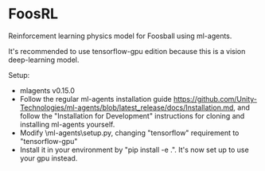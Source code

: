 # FoosRL
Reinforcement learning physics model for Foosball using ml-agents.

It's recommended to use tensorflow-gpu edition because this is a vision deep-learning model.

Setup:
* mlagents v0.15.0
* Follow the regular ml-agents installation guide https://github.com/Unity-Technologies/ml-agents/blob/latest_release/docs/Installation.md, and follow the "Installation for Development" instructions for cloning and installing ml-agents yourself.
* Modify \ml-agents\setup.py, changing "tensorflow" requirement to "tensorflow-gpu"
* Install it in your environment by "pip install -e .". It's now set up to use your gpu instead.



